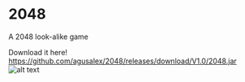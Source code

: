 # 2048
A 2048 look-alike game

Download it here! https://github.com/agusalex/2048/releases/download/V1.0/2048.jar
![alt text](https://user-images.githubusercontent.com/15642727/33033791-6feff7b0-ce04-11e7-90d0-1780adf72774.png)
